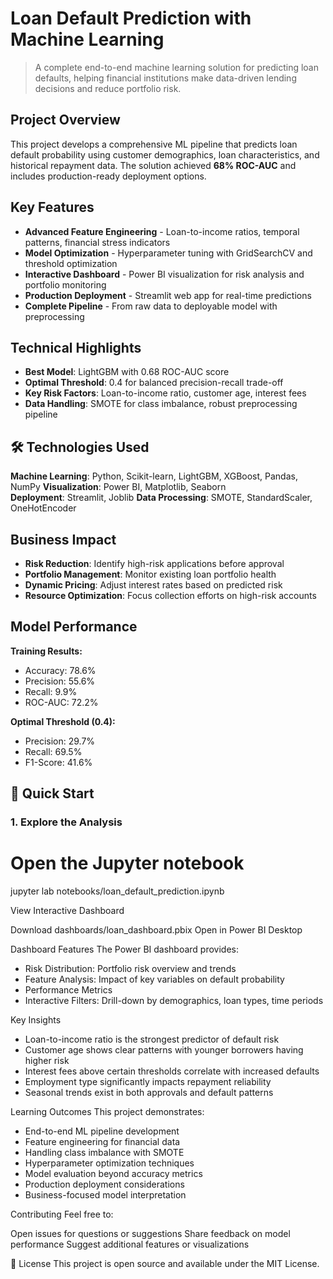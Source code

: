 # Loan Default Prediction with Machine Learning

> A complete end-to-end machine learning solution for predicting loan defaults, helping financial institutions make data-driven lending decisions and reduce portfolio risk.

## Project Overview

This project develops a comprehensive ML pipeline that predicts loan default probability using customer demographics, loan characteristics, and historical repayment data. The solution achieved **68% ROC-AUC** and includes production-ready deployment options.

## Key Features

- **Advanced Feature Engineering** - Loan-to-income ratios, temporal patterns, financial stress indicators
- **Model Optimization** - Hyperparameter tuning with GridSearchCV and threshold optimization
- **Interactive Dashboard** - Power BI visualization for risk analysis and portfolio monitoring  
- **Production Deployment** - Streamlit web app for real-time predictions
- **Complete Pipeline** - From raw data to deployable model with preprocessing

## Technical Highlights

- **Best Model**: LightGBM with 0.68 ROC-AUC score
- **Optimal Threshold**: 0.4 for balanced precision-recall trade-off
- **Key Risk Factors**: Loan-to-income ratio, customer age, interest fees
- **Data Handling**: SMOTE for class imbalance, robust preprocessing pipeline

## 🛠️ Technologies Used

**Machine Learning**: Python, Scikit-learn, LightGBM, XGBoost, Pandas, NumPy
**Visualization**: Power BI, Matplotlib, Seaborn  
**Deployment**: Streamlit, Joblib
**Data Processing**: SMOTE, StandardScaler, OneHotEncoder

## Business Impact

- **Risk Reduction**: Identify high-risk applications before approval
- **Portfolio Management**: Monitor existing loan portfolio health  
- **Dynamic Pricing**: Adjust interest rates based on predicted risk
- **Resource Optimization**: Focus collection efforts on high-risk accounts

## Model Performance

**Training Results:**
- Accuracy: 78.6%
- Precision: 55.6% 
- Recall: 9.9%
- ROC-AUC: 72.2%

**Optimal Threshold (0.4):**
- Precision: 29.7%
- Recall: 69.5%
- F1-Score: 41.6%

## 🚀 Quick Start

### 1. Explore the Analysis
# Open the Jupyter notebook
jupyter lab notebooks/loan_default_prediction.ipynb

View Interactive Dashboard

Download dashboards/loan_dashboard.pbix
Open in Power BI Desktop

Dashboard Features
The Power BI dashboard provides:

- Risk Distribution: Portfolio risk overview and trends
- Feature Analysis: Impact of key variables on default probability
- Performance Metrics
- Interactive Filters: Drill-down by demographics, loan types, time periods

Key Insights

- Loan-to-income ratio is the strongest predictor of default risk
- Customer age shows clear patterns with younger borrowers having higher risk
- Interest fees above certain thresholds correlate with increased defaults
- Employment type significantly impacts repayment reliability
- Seasonal trends exist in both approvals and default patterns

Learning Outcomes
This project demonstrates:

- End-to-end ML pipeline development
- Feature engineering for financial data
- Handling class imbalance with SMOTE
- Hyperparameter optimization techniques
- Model evaluation beyond accuracy metrics
- Production deployment considerations
- Business-focused model interpretation

Contributing
Feel free to:

Open issues for questions or suggestions
Share feedback on model performance
Suggest additional features or visualizations

📄 License
This project is open source and available under the MIT License.
